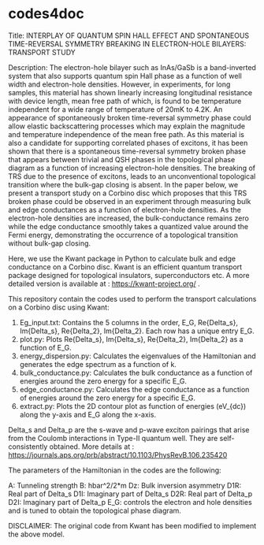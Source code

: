 # codes4doc

Title: INTERPLAY OF QUANTUM SPIN HALL EFFECT AND SPONTANEOUS TIME-REVERSAL SYMMETRY BREAKING IN ELECTRON-HOLE BILAYERS: TRANSPORT STUDY

Description: The electron-hole bilayer such as InAs/GaSb is a band-inverted system that also supports quantum spin Hall phase as a function of well width and electron-hole densities. However, in experiments, for long samples, this material has shown linearly increasing longitudinal resistance with device length, mean free path of which, is found to be temperature independent for a wide range of temperature of $20$mK to $4.2$K. An appearance of spontaneously broken time-reversal symmetry phase could allow elastic backscattering processes which may explain the magnitude and temperature independence of the mean free path. As this material is also a candidate for supporting correlated phases of excitons, it has been shown that there is a spontaneous time-reversal symmetry broken phase that appears between trivial and QSH phases in the topological phase diagram as a function of increasing electron-hole densities. The breaking of TRS due to the presence of excitons, leads to an unconventional topological transition where the bulk-gap closing is absent. In the paper below, we present a transport study on a Corbino disc which proposes that this TRS broken phase could be observed in an experiment through measuring bulk and edge conductances as a function of electron-hole densities. As the electron-hole densities are increased, the bulk-conductance remains zero while the edge conductance smoothly takes a quantized value around the Fermi energy, demonstrating the occurrence of a topological transition without bulk-gap closing. 

Here, we use the Kwant package in Python to calculate bulk and edge conductance on a Corbino disc. Kwant is an efficient quantum transport package designed for topological insulators, superconductors etc. A more detailed version is available at : https://kwant-project.org/ . 

This repository contain the codes used to perform the transport calculations on a Corbino disc using Kwant:
1. Eg_input.txt: Contains the 5 columns in the order, E_G, Re{Delta_s}, Im{Delta_s}, Re{Delta_2}, Im{Delta_2}. Each row has a unique entry E_G. 
2. plot.py: Plots Re{Delta_s}, Im{Delta_s}, Re{Delta_2}, Im{Delta_2} as a function of E_G.
3. energy_dispersion.py: Calculates the eigenvalues of the Hamiltonian and generates the edge spectrum as a function of k.
4. bulk_conductance.py: Calculates the bulk conductance as a function of energies around the zero energy for a specific E_G.
5. edge_conductance.py: Calculates the edge conductance as a function of energies around the zero energy for a specific E_G.
6. extract.py: Plots the 2D contour plot as function of energies (eV_{dc}) along the y-axis and E_G along the x-axis.

Delta_s and Delta_p are the s-wave and p-wave exciton pairings that arise from the Coulomb interactions in Type-II quantum well. They are self-consistently obtained. More details at : https://journals.aps.org/prb/abstract/10.1103/PhysRevB.106.235420

The parameters of the Hamiltonian in the codes are the following:

A: Tunneling strength
B: hbar^2/2*m
Dz: Bulk inversion asymmetry
D1R: Real part of Delta_s
D1I: Imaginary part of Delta_s
D2R: Real part of Delta_p
D2I: Imaginary part of Delta_p
E_G: controls the electron and hole densities and is tuned to obtain the topological phase diagram. 


DISCLAIMER: The original code from Kwant has been modified to implement the above model. 




   








